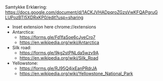 Samtykke Erklæring: https://docs.google.com/document/d/1ACKJVHADpqroZGzsVwKFQAPgruGLUPozBTl5XDRxKP0/edit?usp=sharing
- Inset extension here chrome://extensions
- Antarctica:
  - https://forms.gle/Fd1faSoe6cJyeCro7
  - https://en.wikipedia.org/wiki/Antarctica
- Silk road:
  - https://forms.gle/9kg2stPNLda5wzv9A
  - https://en.wikipedia.org/wiki/Silk_Road
- Yellowstone:
  - https://forms.gle/RJ95Q4jxEanPRdrJA
  - https://en.wikipedia.org/wiki/Yellowstone_National_Park

